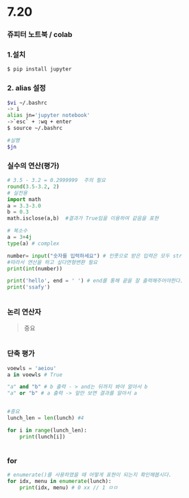 # 7.20

### 쥬피터 노트북 / colab

### 1.설치

```bash
$ pip install jupyter

```

### 2. alias 설정

```bash
$vi ~/.bashrc
-> i
alias jn='jupyter notebook'
->`esc` + :wq + enter
$ source ~/.bashrc

#실행
$jn
```









### 

### 실수의 연산(평가)

```python
# 3.5 - 3.2 = 0.2999999  주의 필요
round(3.5-3.2, 2)
# 실전용
import math
a = 3.3-3.0
b = 0.3
math.isclose(a,b)  #결과가 True임을 이용하여 같음을 표현

# 복소수
a = 3+4j
type(a) # complex

number= input("숫자를 입력하세요") # 인풋으로 받은 입력은 모두 str
#따라서 연산을 하고 싶다면형변환 필요
print(int(number))

print('hello', end = ' ') # end를 통해 끝을 잘 출력해주어야한다.
print('ssafy')



```



### 논리 연산자

> 중요

```python

```



### 단축 평가

```python
voewls = 'aeiou'
a in voewls # True

"a" and "b" # b 출력 - > and는 뒤까지 봐야 알아서 b
"a" or "b" # a 출력 -> 앞만 보면 결과를 알아서 a 


#중요
lunch_len = len(lunch) #4

for i in range(lunch_len):
    print(lunch[i])
   
```

### for

```python
# enumerate()를 사용하였을 때 어떻게 표현이 되는지 확인해봅시다.
for idx, menu in enumerate(lunch):
    print(idx, menu) # 0 xx // 1 ㅁㅁ
  
    
```

